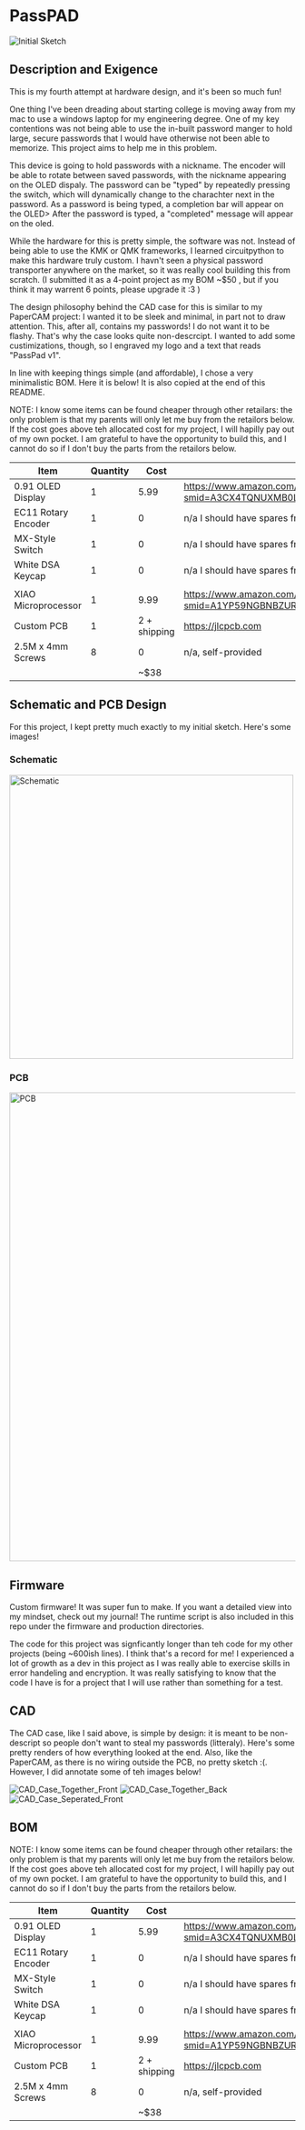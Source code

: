 # PassPAD 

![Initial Sketch](https://github.com/user-attachments/assets/1e8a41a7-2f07-4a86-a2f1-a32b6212f76f)

## Description and Exigence

This is my fourth attempt at hardware design, and it's been so much fun!

One thing I've been dreading about starting college is moving away from my mac to use a windows laptop for my engineering degree. One of my key contentions was not being able to use the in-built password manger to hold large, secure passwords that I would have otherwise not been able to memorize. This project aims to help me in this problem. 

This device is going to hold passwords with a nickname. The encoder will be able to rotate between saved passwords, with the nickname appearing on the OLED dispaly. The password can be "typed" by repeatedly pressing the switch, which will dynamically change to the charachter next in the password. As a password is being typed, a completion bar will appear on the OLED> After the password is typed, a "completed" message will appear on the oled.

While the hardware for this is pretty simple, the software was not. Instead of being able to use the KMK or QMK frameworks, I learned circuitpython to make this hardware truly custom. I havn't seen a physical password transporter anywhere on the market, so it was really cool building this from scratch. (I submitted it as a 4-point project as my BOM ~$50 , but if you think it may warrent 6 points, please upgrade it :3 )

The design philosophy behind the CAD case for this is similar to my PaperCAM project: I wanted it to be sleek and minimal, in part not to draw attention. This, after all, contains my passwords! I do not want it to be flashy. That's why the case looks quite non-descrcipt. I wanted to add some custimizations, though, so I engraved my logo and a text that reads "PassPad v1". 

In line with keeping things simple (and affordable), I chose a very minimalistic BOM. Here it is below! It is also copied at the end of this README. 

NOTE: I know some items can be found cheaper through other retailars: the only problem is that my parents will only let me buy from the retailors below. If the cost goes above teh allocated cost for my project, I will hapilly pay out of my own pocket. I am grateful to have the opportunity to build this, and I cannot do so if I don't buy the parts from the retailors below.



|Item               |Quantity|Cost |Link                                                                                                                                                                                                                                                                                                                                                                                                                                                                                                                                                         |
|-------------------|--------|-----|-------------------------------------------------------------------------------------------------------------------------------------------------------------------------------------------------------------------------------------------------------------------------------------------------------------------------------------------------------------------------------------------------------------------------------------------------------------------------------------------------------------------------------------------------------------|
|0.91 OLED Display  |1       |5.99 |https://www.amazon.com/gp/product/B08F9F8BYB/ref=ewc_pr_img_3?smid=A3CX4TQNUXMB0L&th=1                                                                                                                                                                                                                                                                                                                                                                                                                                                                       |
|EC11 Rotary Encoder|1       |0 |n/a I should have spares from the Hackpad kit                                                                                                                                                                                                                                                                                                                                                                                                                                                                      |
|MX-Style Switch    |1       |0 |n/a I should have spares from the Hackpad kit                               |
|White DSA Keycap   |1       |0 |n/a I should have spares from the Hackpad kit|
                                                                                                                                            |
|XIAO Microprocessor|1       |9.99 |https://www.amazon.com/gp/product/B09NNVNW7M/ref=ox_sc_act_title_1?smid=A1YP59NGBNBZUR&psc=1                                                                                                                                                                                                                                                                                                                                                                                                                                                                 |
|Custom PCB         |1       |2  + shipping  |https://jlcpcb.com                                                                                                                                                                                                                                                                                                                                                                                                                                                                                                                                           |
|2.5M x 4mm Screws  |8       |0    |n/a, self-provided                                                                                                                                                                                                                                                                                                                                                                                                                                                                                                                                           |
|                   |        |~$38|                                                                                                                                                                                                                                                                                                                                                                                                                                                                                                                                                             |


## Schematic and PCB Design

For this project, I kept pretty much exactly to my initial sketch. Here's some images!


### Schematic
<img width="500" alt="Schematic" src="https://github.com/user-attachments/assets/b0ecda9c-f120-4939-ac24-98550749557e" />


### PCB
<img width="825" alt="PCB" src="https://github.com/user-attachments/assets/e2679079-3262-4a04-a8f0-c0a9bd23986b" />


## Firmware

Custom firmware! It was super fun to make. If you want a detailed view into my mindset, check out my journal! The runtime script is also included in this repo under the firmware and production directories. 

The code for this project was signficantly longer than teh code for my other projects (being ~600ish lines). I think that's a record for me! I experienced a lot of growth as a dev in this project as I was really able to exercise skills in error handeling and encryption. It was really satisfying to know that the code I have is for a project that I will use rather than something for a test. 

## CAD

The CAD case, like I said above, is simple by design: it is meant to be non-descript so people don't want to steal my passwords (litteraly). Here's some pretty renders of how everything looked at the end. Also, like the PaperCAM, as there is no wiring outside the PCB, no pretty sketch :(. However, I did annotate some of teh images below!





![CAD_Case_Together_Front](https://github.com/user-attachments/assets/3ce90b22-2e43-4edc-9fc3-8d764a0f1538)
![CAD_Case_Together_Back](https://github.com/user-attachments/assets/6b5c2d84-0318-4890-8999-3d445e6dff87)
![CAD_Case_Seperated_Front](https://github.com/user-attachments/assets/ebca11eb-30dd-4e7a-9033-3800136454c2)


## BOM

NOTE: I know some items can be found cheaper through other retailars: the only problem is that my parents will only let me buy from the retailors below. If the cost goes above teh allocated cost for my project, I will hapilly pay out of my own pocket. I am grateful to have the opportunity to build this, and I cannot do so if I don't buy the parts from the retailors below.


|Item               |Quantity|Cost |Link                                                                                                                                                                                                                                                                                                                                                                                                                                                                                                                                                         |
|-------------------|--------|-----|-------------------------------------------------------------------------------------------------------------------------------------------------------------------------------------------------------------------------------------------------------------------------------------------------------------------------------------------------------------------------------------------------------------------------------------------------------------------------------------------------------------------------------------------------------------|
|0.91 OLED Display  |1       |5.99 |https://www.amazon.com/gp/product/B08F9F8BYB/ref=ewc_pr_img_3?smid=A3CX4TQNUXMB0L&th=1                                                                                                                                                                                                                                                                                                                                                                                                                                                                       |
|EC11 Rotary Encoder|1       |0 |n/a I should have spares from the Hackpad kit                                                                                                                                                                                                                                                                                                                                                                                                                                                                      |
|MX-Style Switch    |1       |0 |n/a I should have spares from the Hackpad kit                               |
|White DSA Keycap   |1       |0 |n/a I should have spares from the Hackpad kit|
                                                                                                                                                                                                                                                                                                                                           |
|XIAO Microprocessor|1       |9.99 |https://www.amazon.com/gp/product/B09NNVNW7M/ref=ox_sc_act_title_1?smid=A1YP59NGBNBZUR&psc=1                                                                                                                                                                                                                                                                                                                                                                                                                                                                 |
|Custom PCB         |1       |2  + shipping  |https://jlcpcb.com                                                                                                                                                                                                                                                                                                                                                                                                                                                                                                                                           |
|2.5M x 4mm Screws  |8       |0    |n/a, self-provided                                                                                                                                                                                                                                                                                                                                                                                                                                                                                                                                           |
|                   |        |~$38|                                                                                                                                                                                                                                                                                                                                                                                                                                                                                                                                                             |
